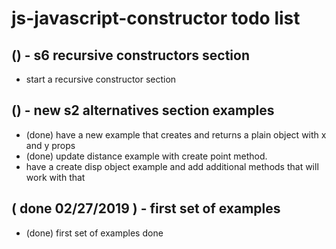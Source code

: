 # js-javascript-constructor todo list

## () - s6 recursive constructors section
* start a recursive constructor section

## () - new s2 alternatives section examples
* (done) have a new example that creates and returns a plain object with x and y props
* (done) update distance example with create point method.
* have a create disp object example and add additional methods that will work with that

## ( done 02/27/2019 ) - first set of examples
* (done) first set of examples done